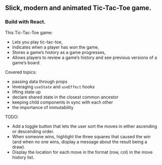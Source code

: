## Slick, modern and animated Tic-Tac-Toe game.

### Build with **React**.

This Tic-Tac-Toe game:
- Lets you play tic-tac-toe,
- Indicates when a player has won the game,
- Stores a game’s history as a game progresses,
- Allows players to review a game’s history and see previous versions of a game’s board.

Covered topics:
- passing data through props
- leveraging `useState` and `useEffect` hooks
- lifting state up
- declare shared state in the closest common ancestor
- keeping child components in sync with each other
- the importance of immutability

TODO:
- Add a toggle button that lets the user sort the moves in either ascending or descending order.
- When someone wins, highlight the three squares that caused the win (and when no one wins, display a message about the result being a draw).
- Display the location for each move in the format (row, col) in the move history list.